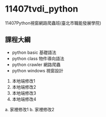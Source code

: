 # 11407tvdi_python
11407Python視窗網路爬蟲班(臺北市職能發展學院)


## 課程大綱


- python basic 基礎語法
- python class 物件導向語法
- python crawler 網路爬蟲
- python windows 視窗設計
 
1. 本地端修改1
2. 本地端修改2
3. 本地端修改3
4. 本地端修改4

a. 家裡修改1
b. 家裡修改2